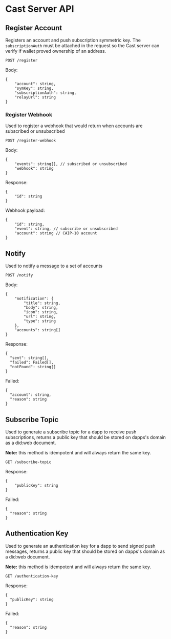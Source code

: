 # Cast Server API

## Register Account

Registers an account and push subscription symmetric key. The `subscriptionAuth` must be attached in the request so the Cast server can verify if wallet proved ownership of an address.

`POST /register`

Body:

```jsonc
{
    "account": string,
    "symKey": string,
    "subscriptionAuth": string,
    "relayUrl": string
}
```

### Register Webhook

Used to register a webhook that would return when accounts are subscribed or unsubscribed

`POST /register-webhook`

Body:

```jsonc
{
    "events": string[], // subscribed or unsubscribed
    "webhook": string
}
```

Response:

```jsonc
{
    "id": string
}
```

Webhook payload:

```jsonc
{
    "id": string,
    "event": string, // subscribe or unsubscribed
    "account": string // CAIP-10 account
}
```

## Notify

Used to notify a message to a set of accounts

`POST /notify`

Body:

```jsonc
{
    "notification": {
        "title": string,
        "body": string,
        "icon": string,
        "url": string,
        "type": string
    },
    "accounts": string[]
}
``` 

Response: 

```jsonc
{
  "sent": string[],
  "failed": Failed[],
  "notFound": string[]
}
```

Failed:

```jsonc
{
  "account": string,
  "reason": string
}
```

## Subscribe Topic

Used to generate a subscribe topic for a dapp to receive push subscriptions, returns a public key that should be stored on dapps's domain as a did:web document.

**Note:** this method is idempotent and will always return the same key.

`GET /subscribe-topic`

Response:

```jsonc
{
    "publicKey": string
}
``` 

Failed:

```jsonc
{
  "reason": string
}
```

## Authentication Key

Used to generate an authentication key for a dapp to send signed push messages, returns a public key that should be stored on dapps's domain as a did:web document.

**Note:** this method is idempotent and will always return the same key.

`GET /authentication-key`

Response:

```jsonc
{
  "publicKey": string
}
``` 

Failed:

```jsonc
{
  "reason": string
}
```
